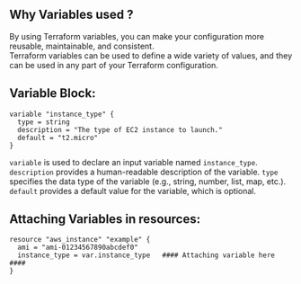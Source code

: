 Why Variables used ?
---------------------

By using Terraform variables, you can make your configuration more reusable, maintainable, and consistent.  
Terraform variables can be used to define a wide variety of values, and they can be used in any part of your Terraform configuration.   

Variable Block:  
-------------
```
variable "instance_type" {
  type = string
  description = "The type of EC2 instance to launch."
  default = "t2.micro"
}
```
```variable``` is used to declare an input variable named ```instance_type```.
```description``` provides a human-readable description of the variable.
```type ``` specifies the data type of the variable (e.g., string, number, list, map, etc.).
```default``` provides a default value for the variable, which is optional.

Attaching Variables in resources:
------------------------------
```
resource "aws_instance" "example" {
  ami = "ami-01234567890abcdef0"
  instance_type = var.instance_type   #### Attaching variable here ####
}
```
